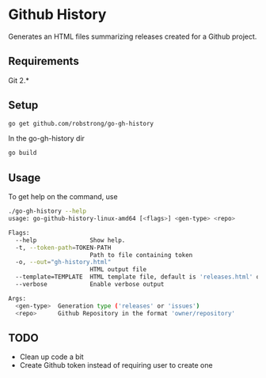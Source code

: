 # Github History

Generates an HTML files summarizing releases created for a Github project.

## Requirements
Git 2.*

## Setup
```sh
go get github.com/robstrong/go-gh-history
```
In the go-gh-history dir
```sh
go build
```

## Usage
To get help on the command, use 
```sh
./go-gh-history --help
usage: go-github-history-linux-amd64 [<flags>] <gen-type> <repo>

Flags:
  --help               Show help.
  -t, --token-path=TOKEN-PATH  
                       Path to file containing token
  -o, --out="gh-history.html"  
                       HTML output file
  --template=TEMPLATE  HTML template file, default is 'releases.html' or 'issues.html' depending on gen-type
  --verbose            Enable verbose output

Args:
  <gen-type>  Generation type ('releases' or 'issues')
  <repo>      Github Repository in the format 'owner/repository'
```


## TODO
- Clean up code a bit
- Create Github token instead of requiring user to create one
